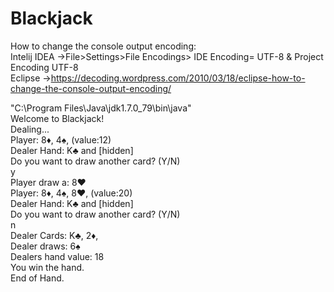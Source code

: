 # Blackjack

How to change the console output encoding: </br>
Intelij IDEA  ->File>Settings>File Encodings> IDE Encoding= UTF-8  & Project Encoding UTF-8</br>
Eclipse ->https://decoding.wordpress.com/2010/03/18/eclipse-how-to-change-the-console-output-encoding/</br>



"C:\Program Files\Java\jdk1.7.0_79\bin\java" </br>
Welcome to Blackjack!</br>
Dealing...</br>
Player: 8♦, 4♠, (value:12)</br>
Dealer Hand: K♣ and [hidden]</br>
Do you want to draw another card? (Y/N)</br>
y</br>
Player draw a: 8♥</br>
Player: 8♦, 4♠, 8♥, (value:20)</br>
Dealer Hand: K♣ and [hidden]</br>
Do you want to draw another card? (Y/N)</br>
n</br>
Dealer Cards: K♣, 2♦, </br>
Dealer draws: 6♠</br>
Dealers hand value: 18</br>
You win the hand.</br>
End of Hand.</br>
